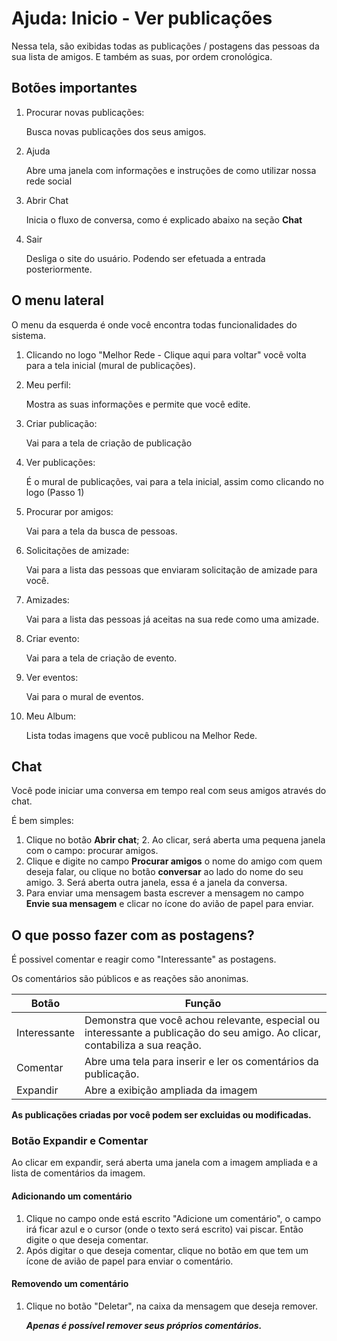 # Ajuda: Inicio - Ver publicações

Nessa tela, são exibidas todas as publicações / postagens das pessoas da sua lista de amigos. E também as suas, por ordem cronológica.

## Botões importantes

1. Procurar novas publicações:

    Busca novas publicações dos seus amigos.
2. Ajuda

    Abre uma janela com informações e instruções de como utilizar nossa rede social
3. Abrir Chat

    Inicia o fluxo de conversa, como é explicado abaixo na seção **Chat**
4. Sair

    Desliga o site do usuário. Podendo ser efetuada a entrada posteriormente.

## O menu lateral

O menu da esquerda é onde você encontra todas funcionalidades do sistema.

1. Clicando no logo "Melhor Rede - Clique aqui para voltar" você volta para a tela inicial (mural de publicações).
2. Meu perfil:

    Mostra as suas informações e permite que você edite.
3. Criar publicação:

    Vai para a tela de criação de publicação
4. Ver publicações:

    É o mural de publicações, vai para a tela inicial, assim como clicando no logo (Passo 1)
5. Procurar por amigos:

    Vai para a tela da busca de pessoas.
6. Solicitações de amizade:

    Vai para a lista das pessoas que enviaram solicitação de amizade para você.
7. Amizades:

    Vai para a lista das pessoas já aceitas na sua rede como uma amizade.
8. Criar evento:

    Vai para a tela de criação de evento.
9. Ver eventos:

    Vai para o mural de eventos.
10. Meu Album:

    Lista todas imagens que você publicou na Melhor Rede.

## Chat

Você pode iniciar uma conversa em tempo real com seus amigos através do chat.

É bem simples:

1. Clique no botão **Abrir chat**;
   2. Ao clicar, será aberta uma pequena janela com o campo: procurar amigos.
2. Clique e digite no campo **Procurar amigos** o nome do amigo com quem deseja falar, ou clique no botão **conversar** ao lado do nome do seu amigo.
   3. Será aberta outra janela, essa é a janela da conversa.
4. Para enviar uma mensagem basta escrever a mensagem no campo **Envie sua mensagem** e clicar no ícone do avião de papel para enviar.

## O que posso fazer com as postagens?

É possivel comentar e reagir como "Interessante" as postagens.

Os comentários são públicos e as reações são anonimas.

| Botão        | Função                                                                                                                       |
|--------------|------------------------------------------------------------------------------------------------------------------------------|
| Interessante | Demonstra que você achou relevante, especial ou interessante a publicação do seu amigo. Ao clicar, contabiliza a sua reação. |
| Comentar     | Abre uma tela para inserir e ler os comentários da publicação.                                                               |
| Expandir     | Abre a exibição ampliada da imagem                                                                                           |

 **As publicações criadas por você podem ser excluidas ou modificadas.**


### Botão Expandir e Comentar

Ao clicar em expandir, será aberta uma janela com a imagem ampliada e a lista de comentários da imagem.

#### Adicionando um comentário

1. Clique no campo onde está escrito "Adicione um comentário", o campo irá ficar azul e o cursor (onde o texto será escrito) vai piscar. Então digite o que deseja comentar.
2. Após digitar o que deseja comentar, clique no botão em que tem um ícone de avião de papel para enviar o comentário.

#### Removendo um comentário

1. Clique no botão "Deletar", na caixa da mensagem que deseja remover.

    ***Apenas é possível remover seus próprios comentários.***

